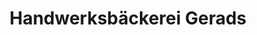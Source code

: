 ---
title: "Handwerksbäckerei Gerads"
url: /hamminkeln/handwerksbaeckerei-gerads/
shop: Bäckerei
---